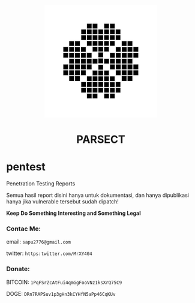 <p align="center">
  <img src="https://raw.githubusercontent.com/DwiWardana/PXploit/master/parsect-logo/2019-07.v1-parsect-logo-black-mini.png"/>
</p>
<h1 align="center">
  PARSECT
</h1>

# pentest
Penetration Testing Reports

Semua hasil report disini hanya untuk dokumentasi, dan hanya dipublikasi hanya jika vulnerable tersebut sudah dipatch!

<b>Keep Do Something Interesting and Something Legal</b>

### Contac Me:
email: `sapu2776@gmail.com`

twitter: `https:twitter.com/MrXY404`

### Donate:
BITCOIN: `1PqFSrZcAtFui4qmGgFooVNz1ksXrQ75C9`

DOGE: `DRn7RAPSuv1p3gHn3kCYHfN5aPp46CqKUv`
